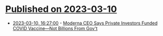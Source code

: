 # [Published on 2023-03-10](index.md)

* [2023-03-10, 16:27:00](https://soylentnews.org/article.pl?sid=23/03/09/0548253&from=rss) - [Moderna CEO Says Private Investors Funded COVID Vaccine—Not Billions From Gov't](https://soylentnews.org/article.pl?sid=23/03/09/0548253&from=rss)
